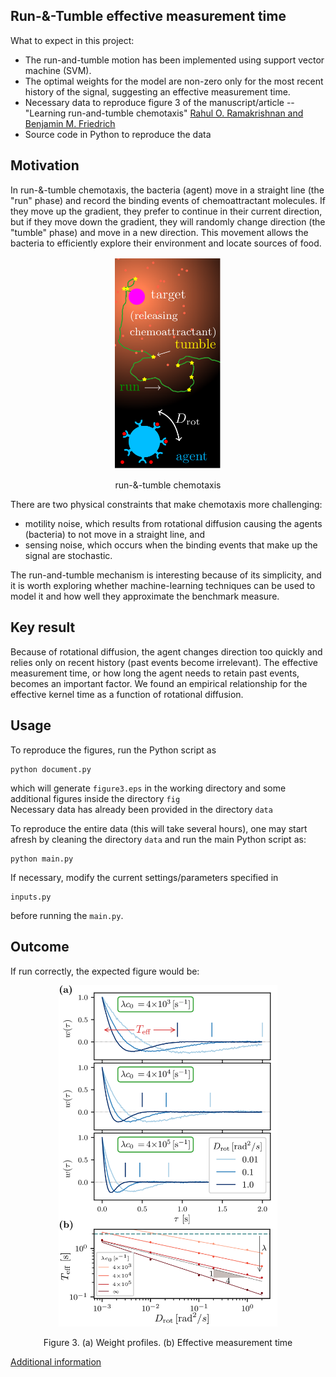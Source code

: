 ## Run-&-Tumble effective measurement time
What to expect in this project:
- The run-and-tumble motion has been implemented using support vector machine (SVM). 
- The optimal weights for the model are non-zero only for the most recent history of the signal, suggesting an effective measurement time.
- Necessary data to reproduce figure 3 of the manuscript/article -- "Learning run-and-tumble chemotaxis" [Rahul O. Ramakrishnan and Benjamin M. Friedrich](https://link_to_arXiv)
- Source code in Python to reproduce the data

## Motivation
In run-&-tumble chemotaxis, the bacteria (agent) move in a straight line (the "run" phase) and record the binding events of chemoattractant molecules. If they move up the gradient, they prefer to continue in their current direction, but if they move down the gradient, they will randomly change direction (the "tumble" phase) and move in a new direction. This movement allows the bacteria to efficiently explore their environment and locate sources of food. 
<p align="center">
  <img width="170" src="figure_for_readme/figure0.png" alt>
</p>
<p align="center">
run-&-tumble chemotaxis
</p>

There are two physical constraints that make chemotaxis more challenging: 
- motility noise, which results from rotational diffusion causing the agents (bacteria) to not move in a straight line, and 
- sensing noise, which occurs when the binding events that make up the signal are stochastic. 

The run-and-tumble mechanism is interesting because of its simplicity, and it is worth exploring whether machine-learning techniques can be used to model it and how well they approximate the benchmark measure. 

## Key result
Because of rotational diffusion, the agent changes direction too quickly and relies only on recent history (past events become irrelevant). The effective measurement time, or how long the agent needs to retain past events, becomes an important factor. We found an empirical relationship for the effective kernel time as a function of rotational diffusion.

## Usage
To reproduce the figures, run the Python script as
```
python document.py
```
which will generate `figure3.eps` in the working directory and some additional figures inside the directory `fig` <br>
Necessary data has already been provided in the directory `data`

To reproduce the entire data (this will take several hours), one may start afresh by cleaning the directory `data` and run the main Python script as:
```
python main.py
```

If necessary, modify the current settings/parameters  specified in
```
inputs.py
```
before running the `main.py`.

## Outcome
If run correctly, the expected figure would be:

<p align="center">
  <img width="350" src="figure_for_readme/figure3-eps-converted-to.png" alt>
</p>
<p align="center">
Figure 3. (a) Weight profiles. (b) Effective measurement time
</p>

[Additional information](additional_info.md)
